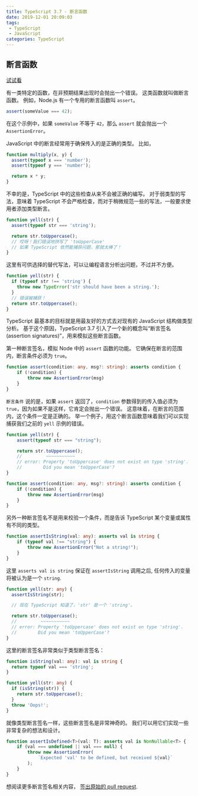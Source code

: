 ```yaml
---
title: TypeScript 3.7 - 断言函数
date: 2019-12-01 20:09:03
tags:
 - TypeScript
 - JavaScript
categories: TypeScript
---
```

## 断言函数

[试试看](https://www.typescriptlang.org/play/#example/assertion-functions)

有一类特定的函数，在非预期结果出现时会抛出一个错误。
这类函数就叫做断言函数。
例如，Node.js 有一个专用的断言函数叫 `assert`。

```js
assert(someValue === 42);
```

在这个示例中，如果 `someValue` 不等于 `42`，那么 `assert` 就会抛出一个 `AssertionError`。

JavaScript 中的断言经常用于确保传入的是正确的类型。
比如，

```js
function multiply(x, y) {
  assert(typeof x === 'number');
  assert(typeof y === 'number');

  return x * y;
}
```

不幸的是，TypeScript 中的这些检查从来不会被正确的编写。
对于弱类型的写法，意味着 TypeScript 不会严格检查，而对于稍微规范一些的写法，一般要求使用者添加类型断言。

```ts
function yell(str) {
  assert(typeof str === 'string');

  return str.toUppercase();
  // 哎呀！我们错误地拼写了 'toUpperCase'
  // 如果 TypeScript 依然能捕获问题，那就太棒了！
}
```

这里有可供选择的替代写法，可以让编程语言分析出问题，不过并不方便。

```ts
function yell(str) {
  if (typeof str !== 'string') {
    throw new TypeError('str should have been a string.');
  }
  // 错误被捕获！
  return str.toUppercase();
}
```

TypeScript 最基本的目标就是用最友好的方式去对现有的 JavaScript 结构做类型分析。
基于这个原因，TypeScript 3.7 引入了一个新的概念叫“断言签名(assertion signatures)”，用来模拟这些断言函数。

第一种断言签名，模拟 Node 中的 `assert` 函数的功能。
它确保在断言的范围内，断言条件必须为 `true`。

```ts
function assert(condition: any, msg?: string): asserts condition {
    if (!condition) {
        throw new AssertionError(msg)
    }
}
```

`断言条件` 说的是，如果 `assert` 返回了，`condition` 参数得到的传入值必须为 `true`，因为如果不是这样，它肯定会抛出一个错误。 
这意味着，在断言的范围内，这个条件一定是正确的。
举一个例子，用这个断言函数意味着我们可以实现捕获我们之前的 `yell` 示例的错误。

```ts
function yell(str) {
    assert(typeof str === "string");

    return str.toUppercase();
    //         ~~~~~~~~~~~
    // error: Property 'toUppercase' does not exist on type 'string'.
    //        Did you mean 'toUpperCase'?
}

function assert(condition: any, msg?: string): asserts condition {
    if (!condition) {
        throw new AssertionError(msg)
    }
}
```

另外一种断言签名不是用来校验一个条件，而是告诉 TypeScript 某个变量或属性有不同的类型。

```ts
function assertIsString(val: any): asserts val is string {
    if (typeof val !== "string") {
        throw new AssertionError("Not a string!");
    }
}
```

这里 `asserts val is string` 保证在 `assertIsString` 调用之后, 任何传入的变量将被认为是一个 `string`.

```ts
function yell(str: any) {
  assertIsString(str);

  // 现在 TypeScript 知道了，'str' 是一个 'string'。

  return str.toUppercase();
  //         ~~~~~~~~~~~
  // error: Property 'toUppercase' does not exist on type 'string'.
  //        Did you mean 'toUpperCase'?
}
```

这里的断言签名非常类似于类型断言签名：

```ts
function isString(val: any): val is string {
  return typeof val === 'string';
}

function yell(str: any) {
  if (isString(str)) {
    return str.toUppercase();
  }
  throw 'Oops!';
}
```

就像类型断言签名一样，这些断言签名是非常神奇的。
我们可以用它们实现一些非常复杂的想法和设计。

```ts
function assertIsDefined<T>(val: T): asserts val is NonNullable<T> {
    if (val === undefined || val === null) {
        throw new AssertionError(
            `Expected 'val' to be defined, but received ${val}`
        );
    }
}
```

想阅读更多断言签名相关内容， [签出原始的 pull request](https://github.com/microsoft/TypeScript/pull/32695).